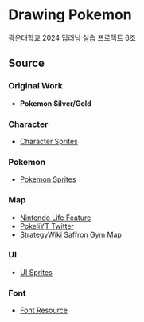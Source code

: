 # Drawing Pokemon

광운대학교 2024 딥러닝 실습 프로젝트 6조

## Source

### Original Work
- **Pokemon Silver/Gold**

### Character
- [Character Sprites](https://www.spriters-resource.com/fullview/9077/)

### Pokemon
- [Pokemon Sprites](https://www.spriters-resource.com/game_boy_gbc/pokemongoldsilver/sheet/52692/)

### Map
- [Nintendo Life Feature](https://www.nintendolife.com/news/2015/10/feature_a_pokemon_retrospective_generation_2_-_1999_to_2002)
- [PokeliYT Twitter](https://x.com/PokeliYT/status/1252227880047702016)
- [StrategyWiki Saffron Gym Map](https://strategywiki.org/wiki/File:Pokemon_GSC_map_Saffron_Gym.png)

### UI
- [UI Sprites](https://www.spriters-resource.com/fullview/18976/)

### Font
- [Font Resource](https://gall.dcinside.com/mgallery/board/view/?id=game_nintendo&no=1459652)
